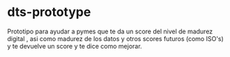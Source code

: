 # dts-prototype
Prototipo para ayudar a pymes  que te da un score del nivel de madurez digital , asi como madurez de los datos y otros scores futuros (como ISO's) y te devuelve un score y te dice como mejorar. 
